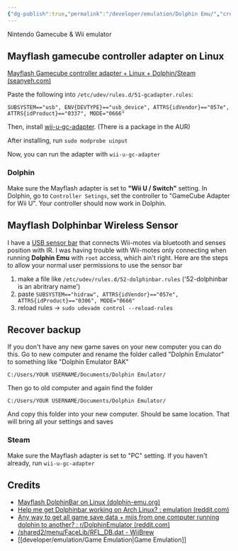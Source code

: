 ```yaml
---
{"dg-publish":true,"permalink":"/developer/emulation/Dolphin Emu/","created":"2024-03-13T20:41:30.439-05:00","updated":"2024-03-14T21:56:27.000-05:00"}
---
```


Nintendo Gamecube & Wii emulator

## Mayflash gamecube controller adapter on Linux
[Mayflash Gamecube controller adapter + Linux + Dolphin/Steam (seanyeh.com)](https://www.seanyeh.com/pages/mayflash_gamecube_adapter_linux_dolphin_steam/)

Paste the following into `/etc/udev/rules.d/51-gcadapter.rules`:

```
SUBSYSTEM=="usb", ENV{DEVTYPE}=="usb_device", ATTRS{idVendor}=="057e", ATTRS{idProduct}=="0337", MODE="0666"
```

Then, install [wii-u-gc-adapter](https://github.com/ToadKing/wii-u-gc-adapter). (There is a package in the AUR)

After installing, run `sudo modprobe uinput`

Now, you can run the adapter with `wii-u-gc-adapter`

### Dolphin
Make sure the Mayflash adapter is set to **"Wii U / Switch"** setting. In Dolphin, go to `Controller Setings`, set the controller to "GameCube Adapter for Wii U". Your controller should now work in Dolphin.

## Mayflash Dolphinbar Wireless Sensor

I have a [USB sensor bar](https://www.mayflash.com/product/6.html) that connects Wii-motes via bluetooth and senses position with IR. I was having trouble with Wii-motes only connecting when running **Dolphin Emu** with `root` access, which ain't right. Here are the steps to allow your normal user permissions to use the sensor bar

1. make a file like `/etc/udev/rules.d/52-dolphinbar.rules` ('52-dolphinbar is an abritrary name')
2. paste `SUBSYSTEM=="hidraw", ATTRS{idVendor}=="057e", ATTRS{idProduct}=="0306", MODE="0666"`
3. reload rules → `sudo udevadm control --reload-rules`

## Recover backup
If you don't have any new game saves on your new computer you can do this. Go to new computer and rename the folder called "Dolphin Emulator" to something like "Dolphin Emulator BAK"

`C:/Users/YOUR USERNAME/Documents/Dolphin Emulator/`

Then go to old computer and again find the folder

`C:/Users/YOUR USERNAME/Documents/Dolphin Emulator/`

And copy this folder into your new computer. Should be same location. That will bring all your settings and saves
### Steam
Make sure the Mayflash adapter is set to "PC" setting. If you haven't already, run `wii-u-gc-adapter`

## Credits
- [Mayflash DolphinBar on Linux (dolphin-emu.org)](https://forums.dolphin-emu.org/Thread-mayflash-dolphinbar-on-linux)
- [Help me get Dolphinbar working on Arch Linux? : emulation (reddit.com)](https://www.reddit.com/r/emulation/comments/3gjmy2/comment/ctyz26e/)
- [Any way to get all game save data + miis from one computer running dolphin to another? : r/DolphinEmulator (reddit.com)](https://www.reddit.com/r/DolphinEmulator/comments/sa3ypn/any_way_to_get_all_game_save_data_miis_from_one/)
- [/shared2/menu/FaceLib/RFL_DB.dat - WiiBrew](https://wiibrew.org/wiki//shared2/menu/FaceLib/RFL_DB.dat)
- [[developer/emulation/Game Emulation\|Game Emulation]]